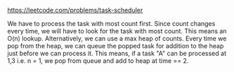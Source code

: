 https://leetcode.com/problems/task-scheduler

We have to process the task with most count first.
Since count changes every time, we will have to look for the task with most count.
This means an O(n) lookup. Alternatively, we can use a max heap of counts.
Every time we pop from the heap, we can queue the popped task for addition to the heap just before we can process it.
This means, if a task "A" can be processed at 1,3 i.e. n = 1, we pop from queue and add to heap at time == 2.